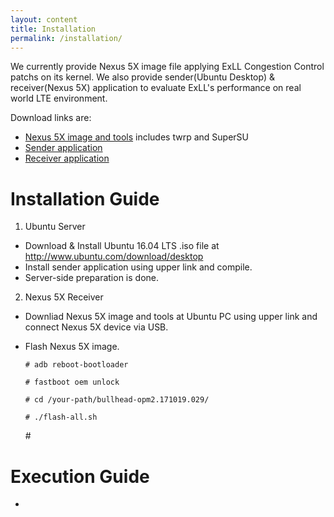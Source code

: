 ```yaml
---
layout: content
title: Installation
permalink: /installation/
---
```


We currently provide Nexus 5X image file applying ExLL Congestion Control patchs on its kernel.
We also provide sender(Ubuntu Desktop) & receiver(Nexus 5X) application to evaluate ExLL's performance on real world LTE environment.

Download links are:
- [Nexus 5X image and tools]()
  includes twrp and SuperSU
- [Sender application]()
- [Receiver application]()

# Installation Guide
1. Ubuntu Server
  - Download & Install Ubuntu 16.04 LTS .iso file at http://www.ubuntu.com/download/desktop
  - Install sender application using upper link and compile.
  - Server-side preparation is done.
  
2. Nexus 5X Receiver
  - Downliad Nexus 5X image and tools at Ubuntu PC using upper link and connect Nexus 5X device via USB.
  - Flash Nexus 5X image.
  
    `# adb reboot-bootloader`
    
    `# fastboot oem unlock`
    
    `# cd /your-path/bullhead-opm2.171019.029/`
    
    `# ./flash-all.sh`
    
    \#

# Execution Guide
- 

